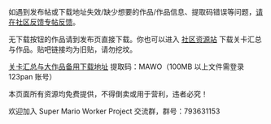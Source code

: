 如遇到发布帖或下载地址失效/缺少想要的作品/作品信息、提取码错误等问题，[请在社区反馈专帖反馈](https://www.marioforever.net/thread-1635-1-1.html)。

无下载按钮的作品请到发布页直接下载。你也可以进入 [社区资源站](https://file.marioforever.net/) 下载关卡汇总与作品。贴吧链接均为旧贴，请勿挖坟。

[关卡汇总与大作品备用下载地址](https://www.123pan.com/s/U3vrVv-uruf.html) 提取码：MAWO（100MB 以上文件需登录 123pan 账号）

本页面所有资源均免费提供，不得倒卖或用于营利，违者必究！

欢迎加入 Super Mario Worker Project 交流群，群号：793631153